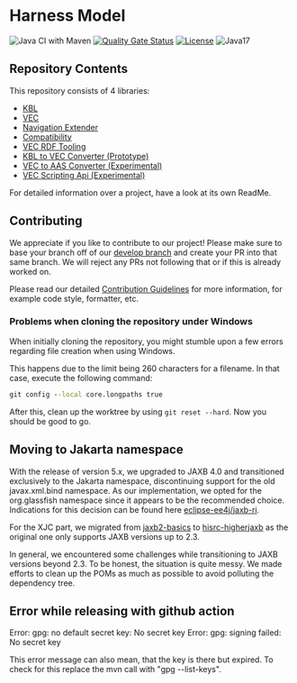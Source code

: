 # Harness Model

![Java CI with Maven](https://github.com/4Soft-de/harness-model/workflows/Java%20CI%20with%20Maven/badge.svg?branch=develop)
[![Quality Gate Status](https://sonarcloud.io/api/project_badges/measure?project=4Soft-de_harness-model&metric=alert_status)](https://sonarcloud.io/dashboard?id=4Soft-de_harness-model)
[![License](https://img.shields.io/badge/License-MIT-blue.svg)](https://opensource.org/licenses/MIT)
![Java17](https://img.shields.io/badge/java-17-blue)

## Repository Contents

This repository consists of 4 libraries:

- [KBL](https://github.com/4Soft-de/harness-model/tree/develop/kbl)
- [VEC](https://github.com/4Soft-de/harness-model/tree/develop/vec)
- [Navigation Extender](https://github.com/4Soft-de/harness-model/tree/develop/navext)
- [Compatibility](https://github.com/4Soft-de/harness-model/tree/develop/compatibility)
- [VEC RDF Tooling](https://github.com/4Soft-de/harness-model/tree/develop/vec-rdf)
- [KBL to VEC Converter (Prototype)](https://github.com/4Soft-de/harness-model/tree/develop/kbl2vec)
- [VEC to AAS Converter (Experimental)](https://github.com/4Soft-de/harness-model/tree/develop/vec-aas)
- [VEC Scripting Api (Experimental)](https://github.com/4Soft-de/harness-model/tree/develop/vec/vec-scripting)

For detailed information over a project, have a look at its own ReadMe.

## Contributing

We appreciate if you like to contribute to our project! Please make sure to base your branch off of
our [develop branch](https://github.com/4Soft-de/harness-model/tree/develop) and create your PR into that
same branch. We will reject any PRs not following that or if this is already worked on.

Please read our
detailed [Contribution Guidelines](https://github.com/4Soft-de/harness-model/blob/develop/.github/CONTRIBUTING.md)
for more information, for example code style, formatter, etc.

### Problems when cloning the repository under Windows

When initially cloning the repository, you might stumble upon a few errors regarding file creation when using Windows.

This happens due to the limit being 260 characters for a filename. In that case, execute the following command:

```cmd
git config --local core.longpaths true
```

After this, clean up the worktree by using `git reset --hard`. Now you should be good to go.

## Moving to Jakarta namespace 

With the release of version 5.x, we upgraded to JAXB 4.0 and transitioned exclusively to the Jakarta namespace, discontinuing support for the old javax.xml.bind namespace. 
As our implementation, we opted for the org.glassfish namespace since it appears to be the recommended choice. Indications for this decision can be found here [eclipse-ee4j/jaxb-ri](https://github.com/eclipse-ee4j/jaxb-ri/blob/master/jaxb-ri/boms/bom/pom.xml).

For the XJC part, we migrated from [jaxb2-basics](https://github.com/highsource/jaxb2-basics) to [hisrc-higherjaxb](https://github.com/patrodyne/hisrc-higherjaxb) as the original one only supports JAXB versions up to 2.3.

In general, we encountered some challenges while transitioning to JAXB versions beyond 2.3. To be honest, the situation is quite messy. We made efforts to clean up the POMs as much as possible to avoid polluting the dependency tree.

## Error while releasing with github action
Error:  gpg: no default secret key: No secret key
Error:  gpg: signing failed: No secret key

This error message can also mean, that the key is there but expired. To check for this replace the mvn call with "gpg --list-keys".
